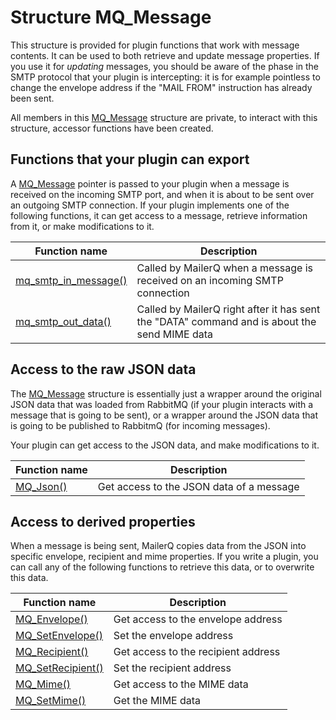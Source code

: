 # Structure MQ_Message

This structure is provided for plugin functions that work with message contents. It can be used to both retrieve and update message properties. If you use it for _updating_ messages, you should be aware of the phase in the SMTP protocol that your plugin is intercepting: it is for example pointless to change the envelope address if the "MAIL FROM" instruction has already been sent.

All members in this [MQ_Message](mq_message) structure are private, to interact with this structure, accessor functions have been created.

## Functions that your plugin can export

A [MQ_Message](mq_message) pointer is passed to your plugin when a message is received on the incoming SMTP port, and when it is about to be sent over an outgoing SMTP connection. If your plugin implements one of the following functions, it can get access to a message, retrieve information from it, or make modifications to it.

| Function name                                             | Description                                                                                  |
|-----------------------------------------------------------|----------------------------------------------------------------------------------------------|
| [mq_smtp_in_message()](mq_smtp_in_message) | Called by MailerQ when a message is received on an incoming SMTP connection                  |
| [mq_smtp_out_data()](mq_smtp_out_data)     | Called by MailerQ right after it has sent the "DATA" command and is about the send MIME data |

## Access to the raw JSON data

The [MQ_Message](mq_message) structure is essentially just a wrapper around the original JSON data that was loaded from RabbitMQ (if your plugin interacts with a message that is going to be sent), or a wrapper around the JSON data that is going to be published to RabbitmQ (for incoming messages).

Your plugin can get access to the JSON data, and make modifications to it.

| Function name                       | Description                              |
|-------------------------------------|------------------------------------------|
| [MQ_Json()](mq_json) | Get access to the JSON data of a message |

## Access to derived properties

When a message is being sent, MailerQ copies data from the JSON into specific envelope, recipient and mime properties. If you write a plugin, you can call any of the following functions to retrieve this data, or to overwrite this data.

| Function name                                       | Description                         |
|-----------------------------------------------------|-------------------------------------|
| [MQ_Envelope()](mq_envelope)         | Get access to the envelope address  |
| [MQ_SetEnvelope()](mq_setenvelope)   | Set the envelope address            |
| [MQ_Recipient()](mq_recipient)       | Get access to the recipient address |
| [MQ_SetRecipient()](mq_setrecipient) | Set the recipient address           |
| [MQ_Mime()](mq_mime)                 | Get access to the MIME data         |
| [MQ_SetMime()](mq_setmime)           | Get the MIME data                   |
